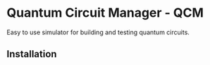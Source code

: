 # Quantum Circuit Manager -  QCM

Easy to use simulator for building and testing quantum circuits.


## Installation

